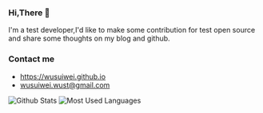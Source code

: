### Hi,There 👋

I'm a test developer,I'd like to make some contribution for test open source and share some thoughts on my blog and github.

### Contact me
- <https://wusuiwei.github.io>
- <wusuiwei.wust@gmail.com>

![Github Stats](https://github-readme-stats.vercel.app/api?username=wusuiwei&show_icons=true&theme=dark&count_private=true)
![Most Used Languages](https://github-readme-stats.vercel.app/api/top-langs/?username=wusuiwei&theme=dark&layout=compact)
